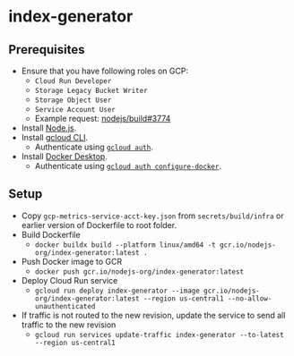 # index-generator

## Prerequisites

- Ensure that you have following roles on GCP:
  - `Cloud Run Developer`
  - `Storage Legacy Bucket Writer`
  - `Storage Object User`
  - `Service Account User`
  - Example request: [nodejs/build#3774][cloud-run-roles-request]
- Install [Node.js][install-nodejs].
- Install [gcloud CLI][install-gcloud-cli].
  - Authenticate using [`gcloud auth`][gcloud-auth].
- Install [Docker Desktop][install-docker-desktop].
  - Authenticate using [`gcloud auth configure-docker`][gcloud-auth-docker].

## Setup

- Copy `gcp-metrics-service-acct-key.json` from `secrets/build/infra` or earlier version of Dockerfile to root folder.
- Build Dockerfile
  - `docker buildx build --platform linux/amd64 -t gcr.io/nodejs-org/index-generator:latest .`
- Push Docker image to GCR
  - `docker push gcr.io/nodejs-org/index-generator:latest`
- Deploy Cloud Run service
  - `gcloud run deploy index-generator --image gcr.io/nodejs-org/index-generator:latest --region us-central1 --no-allow-unauthenticated`
- If traffic is not routed to the new revision, update the service to send all traffic to the new revision
  - `gcloud run services update-traffic index-generator --to-latest --region us-central1`

[cloud-run-roles-request]: https://github.com/nodejs/build/issues/3774
[gcloud-auth]: https://cloud.google.com/sdk/gcloud/reference/auth
[gcloud-auth-docker]: https://cloud.google.com/sdk/gcloud/reference/auth/configure-docker
[install-docker-desktop]: https://www.docker.com/products/docker-desktop
[install-gcloud-cli]: https://cloud.google.com/sdk/docs/install
[install-nodejs]: https://nodejs.org/en/learn/getting-started/how-to-install-nodejs
